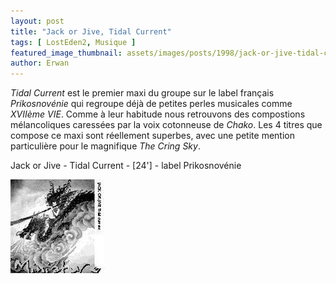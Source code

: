 ```yaml
---
layout: post
title: "Jack or Jive, Tidal Current"
tags: [ LostEden2, Musique ]
featured_image_thumbnail: assets/images/posts/1998/jack-or-jive-tidal-current.jpg
author: Erwan
--- 
```


*Tidal Current* est le premier maxi du groupe sur le label français *Prikosnovénie* qui regroupe déjà de petites perles musicales comme *XVIIème VIE*. Comme à leur habitude nous retrouvons des compostions mélancoliques caressées par la voix cotonneuse de *Chako*. Les 4 titres que compose ce maxi sont réellement superbes, avec une petite mention particulière pour le magnifique *The Cring Sky*.

Jack or Jive - Tidal Current - [24'] - label Prikosnovénie

![Image](assets/images/posts/1998/jack-or-jive-tidal-current.jpg)
